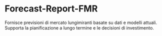 # Forecast-Report-FMR
Fornisce previsioni di mercato lungimiranti basate su dati e modelli attuali. Supporta la pianificazione a lungo termine e le decisioni di investimento.
